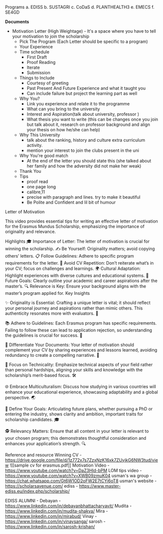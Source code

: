Programs
a. EDISS
b. SUSTAGRI
c. CoDaS
d. PLANTHEALTH3
e. EMECS
f. SE4GD



**Documents**
- Motivation Letter (High Weightage) - It's a space where you have to tell your motivation to join the scholarship
	- Pick The Program (Each Letter should be specific to a program)
	- Your Experience
	- Time schedule
		- First Draft
		- Proof Reading
		- Iterate
		- Submission
	- Things to Include
		- Courtesy of greeting
		- Past Present And Future Experience and what it taught you
		- Can include failure but project the learning part as well
	- Why You?
		- Link you experience and relate it to the programme
		- What can you bring to the university
		- Interest and Aspiration(talk about university, professor )
		- What thesis you want to write (this can be changes once you join but talk about it, research on professor background and align your thesis on how he/she can help)
	- Why This University
		- talk about the ranking, history and culture extra curriculum activity.
		- mention your interest to join the clubs present in the uni
	- Why You're good match
		- At the end of the letter you should state this (she talked about her family and how the adversity did not make her weak)
	- Thank You
	- Tips
		- proof read
		- one page long
		- calibre,11
		- precise with paragraph and lines. try to make it beautiful
		- Be Polite and Confident and lil bit of humour

Letter of Motivation

This video provides essential tips for writing an effective letter of motivation for the Erasmus Mundus Scholarship, emphasizing the importance of originality and relevance.

Highlights
🎓 Importance of Letter: The letter of motivation is crucial for winning the scholarship.
✍️ Be Yourself: Originality matters; avoid copying others’ letters.
📋 Follow Guidelines: Adhere to specific program requirements for the letter.
🚫 Avoid CV Repetition: Don’t reiterate what’s in your CV; focus on challenges and learnings.
🌍 Cultural Adaptation: Highlight experiences with diverse cultures and educational systems.
🎯 Future Goals: Clearly outline your academic and career aspirations after the master’s.
🔍 Relevance is Key: Ensure your background aligns with the master’s program applied for.
Key Insights

✨ Originality is Essential: Crafting a unique letter is vital; it should reflect your personal journey and aspirations rather than mimic others. This authenticity resonates more with evaluators. 🌟

📚 Adhere to Guidelines: Each Erasmus program has specific requirements. Failing to follow these can lead to application rejection, so understanding the guidelines is crucial for success. 📜

🔄 Differentiate Your Documents: Your letter of motivation should complement your CV by sharing experiences and lessons learned, avoiding redundancy to create a compelling narrative. 📖

🚀 Focus on Technicality: Emphasize technical aspects of your field rather than personal hardships, aligning your skills and knowledge with the scholarship’s merit-based focus. 🛠️

🌐 Embrace Multiculturalism: Discuss how studying in various countries will enhance your educational experience, showcasing adaptability and a global perspective. 🌏

🎯 Define Your Goals: Articulating future plans, whether pursuing a PhD or entering the industry, shows clarity and ambition, important traits for scholarship candidates. 🎓

🕵️ Relevancy Matters: Ensure that all content in your letter is relevant to your chosen program; this demonstrates thoughtful consideration and enhances your application’s strength. 🔍




Reference and resource
Winning CV - https://drive.google.com/file/d/1z772x7s7ZzxNzK16xk7ZUvjkG6NW3tud/view 
![[sample cv for erasmus.pdf]]
Motivation Video - https://www.youtube.com/watch?v=DaZ3Hld-bPM
LOM tips video - https://www.youtube.com/watch?v=XWB09zmuK04
usman's wa group - https://chat.whatsapp.com/Gt6W1OD2oFW2E7tCYi6oT8
usman's website - https://scholarsavenue.com/
ediss - https://www.master-ediss.eu/index.php/scholarship/



EDISS ALUMNI - 
Debayan - https://www.linkedin.com/in/debayanbhattacharyavit/
Mudita - https://www.linkedin.com/in/mudita-shakya/
Mira - https://www.linkedin.com/in/mirabud/
Vinay - https://www.linkedin.com/in/vinaysanga/
sarosh - https://www.linkedin.com/in/sarosh-krishan/


